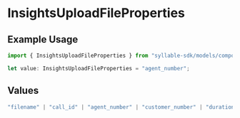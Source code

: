 # InsightsUploadFileProperties

## Example Usage

```typescript
import { InsightsUploadFileProperties } from "syllable-sdk/models/components";

let value: InsightsUploadFileProperties = "agent_number";
```

## Values

```typescript
"filename" | "call_id" | "agent_number" | "customer_number" | "duration" | "start_time" | "end_time" | "created_at"
```